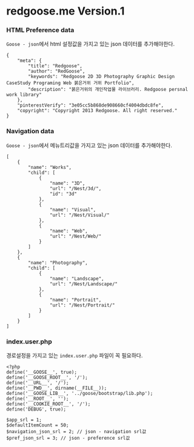 redgoose.me Version.1
=====

### HTML Preference data
`Goose - json`에서 html 설정값을 가지고 있는 json 데이터를 추가해야한다.
```
{
	"meta": {
		"title": "Redgoose",
		"author": "RedGoose",
		"keywords": "Redgoose 2D 3D Photography Graphic Design CaseStudy Programing Web 붉은거위 거위 Portfolio",
		"description": "붉은거위의 개인작업물 라이브러리. Redgoose persnal work library"
	},
	"pinterestVerify": "3e05cc5b868de908660cf4004dbdc8fe",
	"copyright": "Copyright 2013 Redgoose. All right reserved."
}
```


### Navigation data
`Goose - json`에서 메뉴트리값을 가지고 있는 json 데이터를 추가해야한다.
```
[
	{
		"name": "Works",
		"child": [
			{
				"name": "3D",
				"url": "/Nest/3d/",
				"id": "3d"
			},
			{
				"name": "Visual",
				"url": "/Nest/Visual/"
			},
			{
				"name": "Web",
				"url": "/Nest/Web/"
			}
		]
	},
	{
		"name": "Photography",
		"child": [
			{
				"name": "Landscape",
				"url": "/Nest/Landscape/"
			},
			{
				"name": "Portrait",
				"url": "/Nest/Portrait/"
			}
		]
	}
]
```


### index.user.php
경로설정을 가지고 있는 `index.user.php` 파일이 꼭 필요하다.

```
<?php
define('__GOOSE__', true);
define('__GOOSE_ROOT__', '/');
define('__URL__', '/');
define('__PWD__', dirname(__FILE__));
define('__GOOSE_LIB__', '../goose/bootstrap/lib.php');
define('__ROOT__', '');
define('__COOKIE_ROOT__', '/');
define('DEBUG', true);

$app_srl = 1;
$defaultItemCount = 50;
$navigation_json_srl = 2; // json - navigation srl값
$pref_json_srl = 3; // json - preference srl값
```
